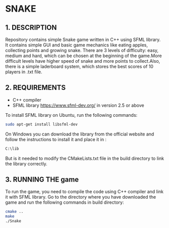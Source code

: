 # SNAKE 

## 1. DESCRIPTION
Repository contains simple Snake game written in C++ using SFML library. It contains simple GUI and basic game mechanics like eating apples, collecting points and growing snake.
There are 3 levels of difficulty: easy, medium and hard, which can be chosen at the beginning of the game.More difficult levels have higher speed of snake and more points to collect.Also, there is a simple laderboard system, which stores the best scores of 10 players in .txt file.

## 2. REQUIREMENTS
- C++ compiler
- SFML library https://www.sfml-dev.org/ in version 2.5 or above

To install SFML library on Ubuntu, run the following commands:
```bash
sudo apt-get install libsfml-dev
```

On Windows you can download the library from the official website and follow the instructions to install it and place it in : 
```bash
C:\lib 
```
But is it needed to modify the CMakeLists.txt file in the build directory to link the library correctly.

## 3. RUNNING THE game
To run the game, you need to compile the code using C++ compiler and link it with SFML library. Go to the directory where you have downloaded the game and run the following commands in build directory:

```bash
cmake ..
make 
./Snake
```
